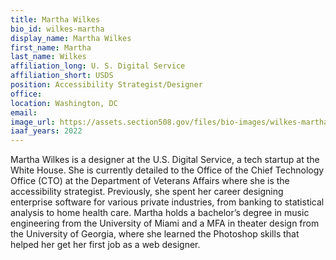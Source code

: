 ```yaml
---
title: Martha Wilkes
bio_id: wilkes-martha
display_name: Martha Wilkes
first_name: Martha
last_name: Wilkes
affiliation_long: U. S. Digital Service
affiliation_short: USDS
position: Accessibility Strategist/Designer
office: 
location: Washington, DC
email: 
image_url: https://assets.section508.gov/files/bio-images/wilkes-martha.png
iaaf_years: 2022
---
```

Martha Wilkes is a designer at the U.S. Digital Service, a tech startup at the White House. She is currently detailed to the Office of the Chief Technology Office (CTO) at the Department of Veterans Affairs where she is the accessibility strategist. Previously, she spent her career designing enterprise software for various private industries, from banking to statistical analysis to home health care. Martha holds a bachelor’s degree in music engineering from the University of Miami and a MFA in theater design from the University of Georgia, where she learned the Photoshop skills that helped her get her first job as a web designer.   